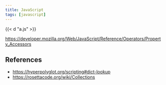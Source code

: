 ```yaml
---
title: JavaScript
tags: [javascript]
---
```


{{< d "a.js" >}}

<https://developer.mozilla.org/Web/JavaScript/Reference/Operators/Property_Accessors>

## References

- <https://hyperpolyglot.org/scripting#dict-lookup>
- <https://rosettacode.org/wiki/Collections>
